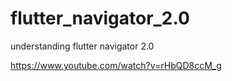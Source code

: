 # flutter_navigator_2.0
understanding flutter navigator 2.0

https://www.youtube.com/watch?v=rHbQD8ccM_g
